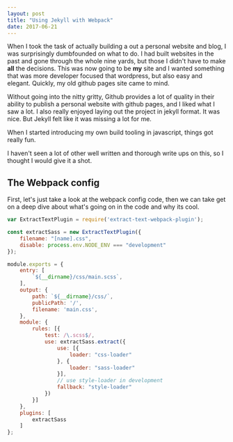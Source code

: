 ```yaml
---
layout: post
title: "Using Jekyll with Webpack"
date: 2017-06-21
---
```


When I took the task of actually building a out a personal website and blog, I was surprisingly
dumbfounded on what to do. I had built websites in the past and gone through the whole
nine yards, but those I didn't have to make **all** the decisions. This was now going
to be **my** site and I wanted something that was more developer focused that wordpress,
but also easy and elegant. Quickly, my old github pages site came to mind.

Without going into the nitty gritty, Github provides a lot of quality in their ability
to publish a personal website with github pages, and I liked what I saw a lot. I also
really enjoyed laying out the project in jekyll format. It was nice. But Jekyll felt
like it was missing a lot for me.

When I started introducing my own build tooling in javascript, things got really fun.

I haven't seen a lot of other well written and thorough write ups on this, so I
thought I would give it a shot.

## The Webpack config

First, let's just take a look at the webpack config code, then we can take get on a deep
dive about what's going on in the code and why its cool.

```javascript
var ExtractTextPlugin = require('extract-text-webpack-plugin');

const extractSass = new ExtractTextPlugin({
    filename: "[name].css",
    disable: process.env.NODE_ENV === "development"
});

module.exports = {
    entry: [
        `${__dirname}/css/main.scss`,
    ],
    output: {
        path: `${__dirname}/css/`,
        publicPath: '/',
        filename: 'main.css',
    },
    module: {
        rules: [{
            test: /\.scss$/,
            use: extractSass.extract({
                use: [{
                    loader: "css-loader"
                }, {
                    loader: "sass-loader"
                }],
                // use style-loader in development
                fallback: "style-loader"
            })
        }]
    },
    plugins: [
        extractSass
    ]
};
```
